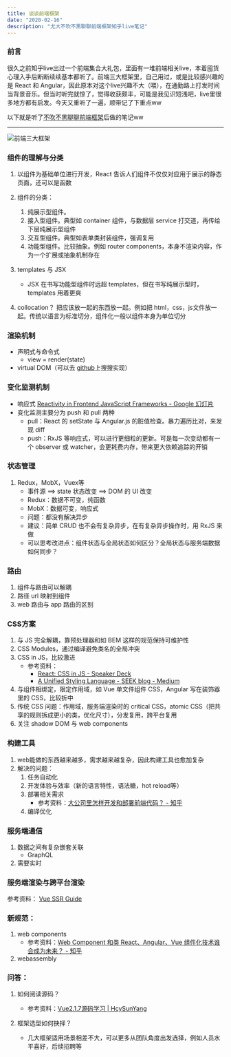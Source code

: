 ```yaml
---
title: 谈谈前端框架
date: "2020-02-16"
description: "尤大不吹不黑聊聊前端框架知乎live笔记"
---
```


### 前言

很久之前知乎live出过一个前端集合大礼包，里面有一堆前端相关live，本着囤货心理入手后断断续续基本都听了。前端三大框架里，自己用过，或是比较感兴趣的是 React 和 Angular，因此原本对这个live兴趣不大（喂），在通勤路上打发时间当背景音乐。但当时听完就惊了，觉得收获颇丰，可能是我见识短浅吧，live里很多地方都有启发。今天又重听了一遍，顺带记了下重点ww

以下就是听了[不吹不黑聊聊前端框架](https://www.zhihu.com/lives/846356429794336768)后做的笔记ww

---

![前端三大框架](https://miro.medium.com/max/2568/1*GEVBYK_t2QirtIhCJwrxvA.jpeg)

### 组件的理解与分类
1. 以组件为基础单位进行开发，React 告诉人们组件不仅仅对应用于展示的静态页面，还可以是函数

2. 组件的分类：
   1. 纯展示型组件。
   2. 接入型组件。典型如 container 组件，与数据层 service 打交道，再传给下层纯展示型组件
   3. 交互型组件。典型如表单类封装组件，强调复用
   4. 功能型组件。比较抽象。例如 router components，本身不渲染内容，作为一个扩展或抽象机制存在
   
3. templates 与 JSX
   * JSX 在书写功能型组件时远超 templates，但在书写纯展示型时，templates 用着更爽

4. collocation？
把应该放一起的东西放一起。例如把 html，css，js文件放一起。传统以语言为标准切分，组件化一般以组件本身为单位切分


### 渲染机制
   * 声明式与命令式
      * view = render(state)
   * virtual DOM（可以去 [github](https://github.com/search?q=Virtual+dom)上搜搜实现）
   
### 变化监测机制
   * 响应式 [Reactivity in Frontend JavaScript Frameworks - Google 幻灯片](https://docs.google.com/presentation/d/1_BlJxudppfKmAtfbNIcqNwzrC5vLrR_h1e09apcpdNY/edit#slide=id.p)
   * 变化监测主要分为 push 和 pull 两种
      * pull：React 的 setState 与 Angular.js 的脏值检查。暴力遍历比对，来发现 diff
      * push：RxJS 等响应式，可以进行更细粒的更新。可是每一次变动都有一个 observer 或 watcher，会更耗费内存，带来更大依赖追踪的开销
     
### 状态管理
1. Redux，MobX，Vuex等
   * 事件源 ==> state 状态改变 ==> DOM 的 UI 改变
   * Redux：数据不可变，纯函数
   * MobX：数据可变，响应式
   * 问题：都没有解决异步
   * 建议：简单 CRUD 也不会有复杂异步，在有复杂异步操作时，用 RxJS 来做
   * 可以思考改进点：组件状态与全局状态如何区分？全局状态与服务端数据如何同步？

### 路由
1. 组件与路由可以解耦
2. 路径 url 映射到组件
3. web 路由与 app 路由的区别

### CSS方案
1. 与 JS 完全解耦，靠预处理器和如 BEM 这样的规范保持可维护性
2. CSS Modules，通过编译避免类名的全局冲突
3. CSS in JS，比较激进
   * 参考资料：
      * [React: CSS in JS - Speaker Deck](https://speakerdeck.com/vjeux/react-css-in-js)
      *  [A Unified Styling Language - SEEK blog - Medium](https://medium.com/seek-blog/a-unified-styling-language-d0c208de2660)
4. 与组件相绑定，限定作用域，如 Vue 单文件组件 CSS，Angular 写在装饰器里的 CSS，比较折中
5. 传统 CSS 问题：作用域，服务端渲染时的 critical CSS，atomic CSS（把共享的规则拆成更小的类，优化尺寸），分发复用，跨平台复用
6. 关注 shadow DOM 与 web components

### 构建工具
1. web能做的东西越来越多，需求越来越复杂，因此构建工具也愈加复杂
2. 解决的问题：
   1. 任务自动化
   2. 开发体验与效率（新的语言特性，语法糖，hot reload等）
   3. 部署相关需求
      * 参考资料：[大公司里怎样开发和部署前端代码？ - 知乎](https://www.zhihu.com/question/20790576)
   4. 编译优化

### 服务端通信
1. 数据之间有复杂嵌套关联
   * GraphQL
2. 需要实时

### 服务端渲染与跨平台渲染
参考资料： [Vue SSR Guide](ssr.vuejs.org)

### 新规范：
1. web components
   * 参考资料：[Web Component 和类 React、Angular、Vue 组件化技术谁会成为未来？ - 知乎](https://www.zhihu.com/question/58731753)
3. webassembly

### 问答：
1. 如何阅读源码？
   * 参考资料：[Vue2.1.7源码学习 | HcySunYang](http://hcysun.me/2017/03/03/Vue%E6%BA%90%E7%A0%81%E5%AD%A6%E4%B9%A0/)
   
2. 框架选型如何抉择？
   * 几大框架适用场景相差不大，可以更多从团队角度出发选择，例如人员水平喜好，后续招聘等